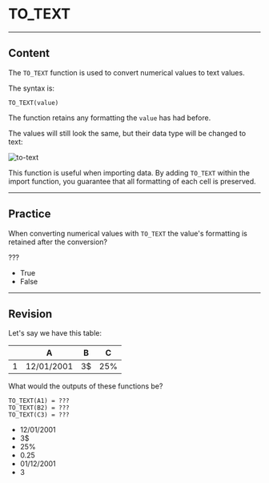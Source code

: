 ﻿---
author: Stefan-Stojanovic

type: normal

category: how to

links:
  - '[TO_TEXT](https://support.google.com/docs/answer/3094285){documentation}'

---

# TO_TEXT

---
## Content

The `TO_TEXT` function is used to convert numerical values to text values.

The syntax is:

```plain-text
TO_TEXT(value)
```

The function retains any formatting the `value` has had before. 

The values will still look the same, but their data type will be changed to text:

![to-text](https://img.enkipro.com/4016a209f3f15c9f15ac2da1c277d622.png)

This function is useful when importing data. By adding `TO_TEXT` within the import function, you guarantee that all formatting of each cell is preserved.

---
## Practice

When converting numerical values with `TO_TEXT` the value's formatting is retained after the conversion?

???

- True 
- False

---
## Revision

Let's say we have this table:

|   | A          | B  | C   |
|---|------------|----|-----|
| 1 | 12/01/2001 | 3$ | 25% |

What would the outputs of these functions be?

```plain-text
TO_TEXT(A1) = ???
TO_TEXT(B2) = ???
TO_TEXT(C3) = ???
```

- 12/01/2001
- 3$
- 25%
- 0.25
- 01/12/2001
- 3